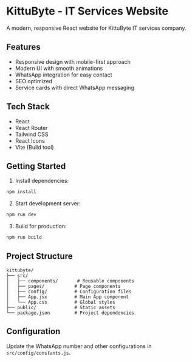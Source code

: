 # KittuByte - IT Services Website

A modern, responsive React website for KittuByte IT services company.

## Features

- Responsive design with mobile-first approach
- Modern UI with smooth animations
- WhatsApp integration for easy contact
- SEO optimized
- Service cards with direct WhatsApp messaging

## Tech Stack

- React
- React Router
- Tailwind CSS
- React Icons
- Vite (Build tool)

## Getting Started

1. Install dependencies:
```bash
npm install
```

2. Start development server:
```bash
npm run dev
```

3. Build for production:
```bash
npm run build
```

## Project Structure

```
kittubyte/
├── src/
│   ├── components/       # Reusable components
│   ├── pages/           # Page components
│   ├── config/          # Configuration files
│   ├── App.jsx          # Main App component
│   └── App.css          # Global styles
├── public/              # Static assets
└── package.json         # Project dependencies
```

## Configuration

Update the WhatsApp number and other configurations in `src/config/constants.js`.

